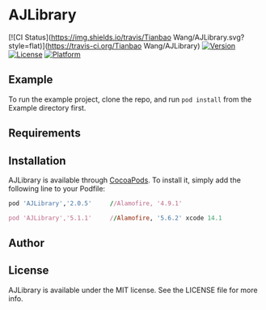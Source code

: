 # AJLibrary

[![CI Status](https://img.shields.io/travis/Tianbao Wang/AJLibrary.svg?style=flat)](https://travis-ci.org/Tianbao Wang/AJLibrary)
[![Version](https://img.shields.io/cocoapods/v/AJLibrary.svg?style=flat)](https://cocoapods.org/pods/AJLibrary)
[![License](https://img.shields.io/cocoapods/l/AJLibrary.svg?style=flat)](https://cocoapods.org/pods/AJLibrary)
[![Platform](https://img.shields.io/cocoapods/p/AJLibrary.svg?style=flat)](https://cocoapods.org/pods/AJLibrary)

## Example

To run the example project, clone the repo, and run `pod install` from the Example directory first.

## Requirements

## Installation

AJLibrary is available through [CocoaPods](https://cocoapods.org). To install
it, simply add the following line to your Podfile:

```ruby
pod 'AJLibrary','2.0.5'     //Alamofire, '4.9.1'

pod 'AJLibrary','5.1.1'     //Alamofire, '5.6.2' xcode 14.1

```

## Author



## License

AJLibrary is available under the MIT license. See the LICENSE file for more info.
